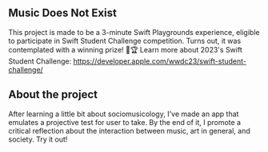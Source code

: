 ## Music Does Not Exist
This project is made to be a 3-minute Swift Playgrounds experience, eligible to participate in Swift Student Challenge competition. Turns out, it was contemplated with a winning prize! 🤩🏆
Learn more about 2023's Swift Student Challenge: https://developer.apple.com/wwdc23/swift-student-challenge/

## About the project
After learning a little bit about sociomusicology, I've made an app that emulates a projective test for user to take. By the end of it, I promote a critical reflection about the interaction between music, art in general, and society. Try it out! 
